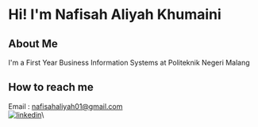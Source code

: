 
# Hi! I'm Nafisah Aliyah Khumaini

## About Me
I'm a First Year Business Information Systems at Politeknik Negeri Malang

## How to reach me
Email : nafisahaliyah01@gmail.com \
[![linkedin](https://img.shields.io/badge/linkedin-0A66C2?style=for-the-badge&logo=linkedin&logoColor=white)](https://www.linkedin.com/in/nafisah-aliyah-khumaini/)\
